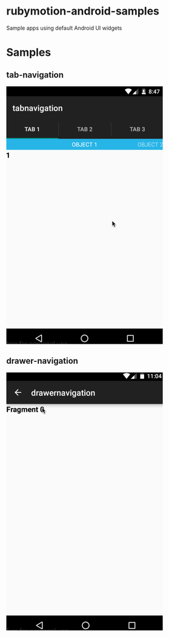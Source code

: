 # rubymotion-android-samples

Sample apps using default Android UI widgets

# Samples

## tab-navigation

![gif](img/tab-navigation.gif)

## drawer-navigation

![gif](img/drawer-navigation.gif)
